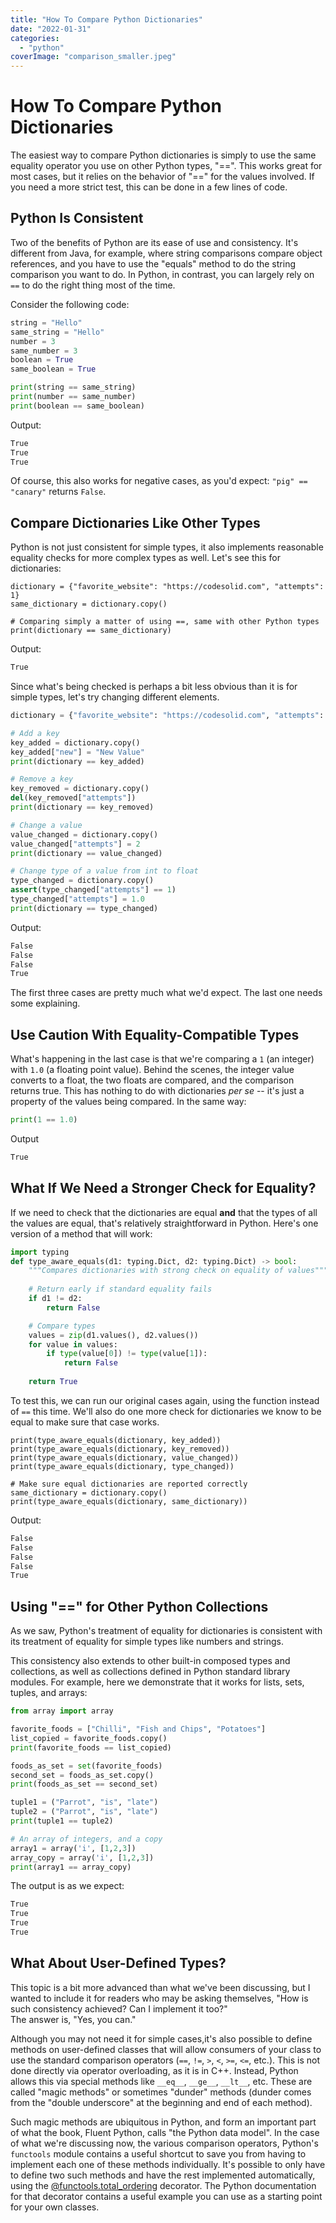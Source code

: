 ```yaml
---
title: "How To Compare Python Dictionaries"
date: "2022-01-31"
categories: 
  - "python"
coverImage: "comparison_smaller.jpeg"
---
```

# How To Compare Python Dictionaries
The easiest way to compare Python dictionaries is simply to use the same equality operator you use on other Python types, "==". This works great for most cases, but it relies on the behavior of "==" for the values involved. If you need a more strict test, this can be done in a few lines of code.

## Python Is Consistent

Two of the benefits of Python are its ease of use and consistency. It's different from Java, for example, where string comparisons compare object references, and you have to use the "equals" method to do the string comparison you want to do. In Python, in contrast, you can largely rely on `==` to do the right thing most of the time.

Consider the following code:

```python
string = "Hello"
same_string = "Hello"
number = 3
same_number = 3
boolean = True
same_boolean = True

print(string == same_string)
print(number == same_number)
print(boolean == same_boolean)
```

Output:

```bash
True
True
True
```

Of course, this also works for negative cases, as you'd expect: `"pig" == "canary"` returns `False`.

## Compare Dictionaries Like Other Types

Python is not just consistent for simple types, it also implements reasonable equality checks for more complex types as well. Let's see this for dictionaries:

```
dictionary = {"favorite_website": "https://codesolid.com", "attempts": 1}
same_dictionary = dictionary.copy()

# Comparing simply a matter of using ==, same with other Python types
print(dictionary == same_dictionary)
```

Output:

```bash
True
```

Since what's being checked is perhaps a bit less obvious than it is for simple types, let's try changing different elements.

```python
dictionary = {"favorite_website": "https://codesolid.com", "attempts": 1}

# Add a key
key_added = dictionary.copy()
key_added["new"] = "New Value"
print(dictionary == key_added)

# Remove a key
key_removed = dictionary.copy()
del(key_removed["attempts"])
print(dictionary == key_removed)

# Change a value
value_changed = dictionary.copy()
value_changed["attempts"] = 2
print(dictionary == value_changed)

# Change type of a value from int to float
type_changed = dictionary.copy()
assert(type_changed["attempts"] == 1)
type_changed["attempts"] = 1.0
print(dictionary == type_changed)
```

Output:

```bash
False
False
False
True
```

The first three cases are pretty much what we'd expect. The last one needs some explaining.

## Use Caution With Equality-Compatible Types

What's happening in the last case is that we're comparing a `1` (an integer) with `1.0` (a floating point value). Behind the scenes, the integer value converts to a float, the two floats are compared, and the comparison returns true. This has nothing to do with dictionaries _per se_ -- it's just a property of the values being compared. In the same way:

```python
print(1 == 1.0)
```

Output

```bash
True
```

## What If We Need a Stronger Check for Equality?

If we need to check that the dictionaries are equal **and** that the types of all the values are equal, that's relatively straightforward in Python. Here's one version of a method that will work:

```python
import typing
def type_aware_equals(d1: typing.Dict, d2: typing.Dict) -> bool:
    """Compares dictionaries with strong check on equality of values"""
    
    # Return early if standard equality fails
    if d1 != d2:
        return False

    # Compare types
    values = zip(d1.values(), d2.values())
    for value in values:
        if type(value[0]) != type(value[1]):
            return False
    
    return True
```

To test this, we can run our original cases again, using the function instead of `==` this time. We'll also do one more check for dictionaries we know to be equal to make sure that case works.

```
print(type_aware_equals(dictionary, key_added))
print(type_aware_equals(dictionary, key_removed))
print(type_aware_equals(dictionary, value_changed))
print(type_aware_equals(dictionary, type_changed))

# Make sure equal dictionaries are reported correctly
same_dictionary = dictionary.copy()
print(type_aware_equals(dictionary, same_dictionary))
```

Output:

```bash
False
False
False
False
True
```

## Using "==" for Other Python Collections

As we saw, Python's treatment of equality for dictionaries is consistent with its treatment of equality for simple types like numbers and strings.

This consistency also extends to other built-in composed types and collections, as well as collections defined in Python standard library modules. For example, here we demonstrate that it works for lists, sets, tuples, and arrays:

```python
from array import array

favorite_foods = ["Chilli", "Fish and Chips", "Potatoes"]
list_copied = favorite_foods.copy()
print(favorite_foods == list_copied)

foods_as_set = set(favorite_foods)
second_set = foods_as_set.copy()
print(foods_as_set == second_set)

tuple1 = ("Parrot", "is", "late")
tuple2 = ("Parrot", "is", "late")
print(tuple1 == tuple2)

# An array of integers, and a copy
array1 = array('i', [1,2,3])
array_copy = array('i', [1,2,3])
print(array1 == array_copy)
```

The output is as we expect:

```bash
True
True
True
True
```

## What About User-Defined Types?

This topic is a bit more advanced than what we've been discussing, but I wanted to include it for readers who may be asking themselves, "How is such consistency achieved? Can I implement it too?"  
The answer is, "Yes, you can."

Although you may not need it for simple cases,it's also possible to define methods on user-defined classes that will allow consumers of your class to use the standard comparison operators (`==`, `!=`, `>`, `<`, `>=`, `<=`, etc.). This is not done directly via operator overloading, as it is in C++. Instead, Python allows this via special methods like `__eq__`, `__ge__`, `__lt__`, etc. These are called "magic methods" or sometimes "dunder" methods (dunder comes from the "double underscore" at the beginning and end of each method).

Such magic methods are ubiquitous in Python, and form an important part of what the book, Fluent Python, calls "the Python data model". In the case of what we're discussing now, the various comparison operators, Python's `functools` module contains a useful shortcut to save you from having to implement each one of these methods individually. It's possible to only have to define two such methods and have the rest implemented automatically, using the [@functools.total\_ordering](https://docs.python.org/3/library/functools.html#functools.total_ordering) decorator. The Python documentation for that decorator contains a useful example you can use as a starting point for your own classes.
